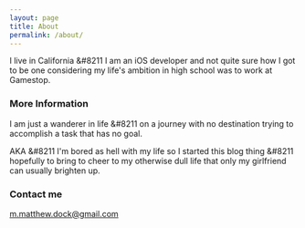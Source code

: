 ```yaml
---
layout: page
title: About
permalink: /about/
---
```


I live in California &#8211 I am an iOS developer and not quite sure how I got to be one considering my life's ambition in high school was to work at Gamestop.

### More Information

I am just a wanderer in life &#8211 on a journey with no destination trying to accomplish a task that has no goal.

AKA &#8211 I'm bored as hell with my life so I started this blog thing &#8211 hopefully to bring to cheer to my otherwise dull life that only my girlfriend can usually brighten up.

### Contact me

[m.matthew.dock@gmail.com](mailto:m.matthew.dock@gmail.com)